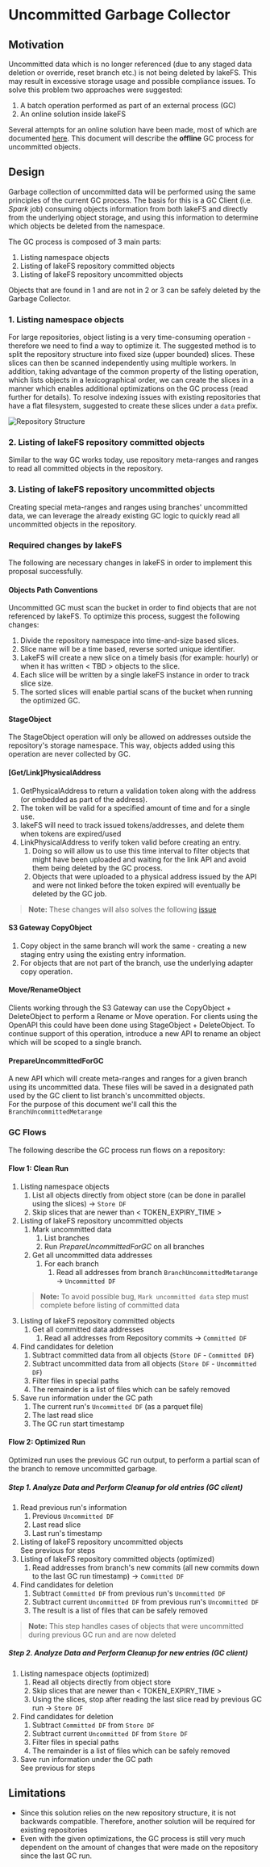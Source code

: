 # Uncommitted Garbage Collector

## Motivation

Uncommitted data which is no longer referenced (due to any staged data deletion or override, reset branch etc.) is not being deleted by lakeFS.
This may result in excessive storage usage and possible compliance issues.
To solve this problem two approaches were suggested:
1. A batch operation performed as part of an external process (GC)
2. An online solution inside lakeFS

Several attempts for an online solution have been made, most of which are documented [here](https://github.com/treeverse/lakeFS/blob/master/design/rejected/hard-delete.md).
This document will describe the **offline** GC process for uncommitted objects.

## Design

Garbage collection of uncommitted data will be performed using the same principles of the current GC process.
The basis for this is a GC Client (i.e. _Spark_ job) consuming objects information from both lakeFS and directly from the underlying object storage,
and using this information to determine which objects be deleted from the namespace.

The GC process is composed of 3 main parts:
1. Listing namespace objects
2. Listing of lakeFS repository committed objects
3. Listing of lakeFS repository uncommitted objects

Objects that are found in 1 and are not in 2 or 3 can be safely deleted by the Garbage Collector.

### 1. Listing namespace objects

For large repositories, object listing is a very time-consuming operation - therefore we need to find a way to optimize it.
The suggested method is to split the repository structure into fixed size (upper bounded) slices.
These slices can then be scanned independently using multiple workers.
In addition, taking advantage of the common property of the listing operation, which lists objects in a lexicographical order, we can create the slices in a manner which
enables additional optimizations on the GC process (read further for details).
To resolve indexing issues with existing repositories that have a flat filesystem, suggested to create these slices under a `data` prefix. 

![Repository Structure](diagrams/uncommitted-gc-repo-struct.png)

### 2. Listing of lakeFS repository committed objects

Similar to the way GC works today, use repository meta-ranges and ranges to read all committed objects in the repository. 

### 3. Listing of lakeFS repository uncommitted objects

Creating special meta-ranges and ranges using branches' uncommitted data, we can leverage the already existing GC logic to
quickly read all uncommitted objects in the repository.

### Required changes by lakeFS

The following are necessary changes in lakeFS in order to implement this proposal successfully.

#### Objects Path Conventions

Uncommitted GC must scan the bucket in order to find objects that are not referenced by lakeFS.
To optimize this process, suggest the following changes:

1. Divide the repository namespace into time-and-size based slices.
2. Slice name will be a time based, reverse sorted unique identifier.
3. LakeFS will create a new slice on a timely basis (for example: hourly) or when it has written < TBD > objects to the slice.
4. Each slice will be written by a single lakeFS instance in order to track slice size.
5. The sorted slices will enable partial scans of the bucket when running the optimized GC.

#### StageObject

The StageObject operation will only be allowed on addresses outside the repository's storage namespace. This way, objects added using this operation are never collected by GC.

#### [Get/Link]PhysicalAddress 

1. GetPhysicalAddress to return a validation token along with the address (or embedded as part of the address).
2. The token will be valid for a specified amount of time and for a single use.
3. lakeFS will need to track issued tokens/addresses, and delete them when tokens are expired/used
4. LinkPhysicalAddress to verify token valid before creating an entry.
    1. Doing so will allow us to use this time interval to filter objects that might have been uploaded and waiting for
       the link API and avoid them being deleted by the GC process.
    2. Objects that were uploaded to a physical address issued by the API and were not linked before the token expired will
       eventually be deleted by the GC job.
>**Note:** These changes will also solves the following [issue](https://github.com/treeverse/lakeFS/issues/4438)

#### S3 Gateway CopyObject

1. Copy object in the same branch will work the same - creating a new staging entry using the existing entry information.
2. For objects that are not part of the branch, use the underlying adapter copy operation.

#### Move/RenameObject
Clients working through the S3 Gateway can use the CopyObject + DeleteObject to perform a Rename or Move operation.
For clients using the OpenAPI this could have been done using StageObject + DeleteObject.
To continue support of this operation, introduce a new API to rename an object which will be scoped to a single branch.

#### PrepareUncommittedForGC

A new API which will create meta-ranges and ranges for a given branch using its uncommitted data. These files
will be saved in a designated path used by the GC client to list branch's uncommitted objects.  
For the purpose of this document we'll call this the `BranchUncommittedMetarange`

### GC Flows

The following describe the GC process run flows on a repository:

#### Flow 1: Clean Run

1. Listing namespace objects
   1. List all objects directly from object store (can be done in parallel using the slices) -> `Store DF`
   2. Skip slices that are newer than < TOKEN_EXPIRY_TIME >
2. Listing of lakeFS repository uncommitted objects
   1. Mark uncommitted data
      1. List branches
      2. Run _PrepareUncommittedForGC_ on all branches
   2. Get all uncommitted data addresses
      1. For each branch
         1. Read all addresses from branch `BranchUncommittedMetarange` -> `Uncommitted DF`
    >**Note:** To avoid possible bug, `Mark uncommitted data` step must complete before listing of committed data
3. Listing of lakeFS repository committed objects
   1. Get all committed data addresses
      1. Read all addresses from Repository commits -> `Committed DF`
4. Find candidates for deletion
   1. Subtract committed data from all objects (`Store DF` - `Committed DF`)
   2. Subtract uncommitted data from all objects (`Store DF` - `Uncommitted DF`)
   3. Filter files in special paths
   4. The remainder is a list of files which can be safely removed
5. Save run information under the GC path
    1. The current run's `Uncommitted DF` (as a parquet file)
    2. The last read slice
    3. The GC run start timestamp

#### Flow 2: Optimized Run

Optimized run uses the previous GC run output, to perform a partial scan of the branch to remove uncommitted garbage.

##### Step 1. Analyze Data and Perform Cleanup for old entries (GC client)

1. Read previous run's information
   1. Previous `Uncommitted DF`
   2. Last read slice
   3. Last run's timestamp
2. Listing of lakeFS repository uncommitted objects  
    See previous for steps
3. Listing of lakeFS repository committed objects (optimized)
   1. Read addresses from branch's new commits (all new commits down to the last GC run timestamp) -> `Committed DF`
4. Find candidates for deletion
   1. Subtract `Committed DF` from previous run's `Uncommitted DF`
   2. Subtract current `Uncommitted DF` from previous run's `Uncommitted DF`
   3. The result is a list of files that can be safely removed

>**Note:** This step handles cases of objects that were uncommitted during previous GC run and are now deleted

##### Step 2. Analyze Data and Perform Cleanup for new entries (GC client)

1. Listing namespace objects (optimized)
   1. Read all objects directly from object store
   2. Skip slices that are newer than < TOKEN_EXPIRY_TIME >
   3. Using the slices, stop after reading the last slice read by previous GC run -> `Store DF`
2. Find candidates for deletion
   1. Subtract `Committed DF` from `Store DF`
   2. Subtract current `Uncommitted DF` from `Store DF`
   3. Filter files in special paths
   4. The remainder is a list of files which can be safely removed
3. Save run information under the GC path  
   See previous for steps

## Limitations

* Since this solution relies on the new repository structure, it is not backwards compatible. Therefore, another solution will be required for existing 
repositories
* Even with the given optimizations, the GC process is still very much dependent on the amount of changes that were made on the repository
since the last GC run.
